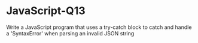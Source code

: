 # JavaScript-Q13
Write a JavaScript program that uses a try-catch block to catch and handle a 'SyntaxError' when parsing an invalid JSON string
